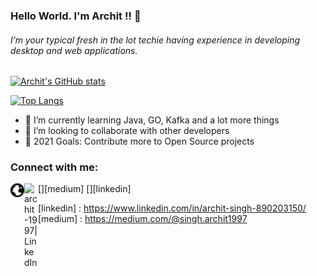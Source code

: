 ### Hello World. I'm Archit !! 👋

###### I’m your typical fresh in the lot techie having experience in developing desktop and web applications.


[![Archit's GitHub stats](https://github-readme-stats.vercel.app/api?username=archit-1997&count_private=true&show_icons=true)](https://github.com/anuraghazra/github-readme-stats)

[![Top Langs](https://github-readme-stats.vercel.app/api/top-langs/?username=archit-1997&langs_count=8&hide=c%2B%2B,javascript)](https://github.com/anuraghazra/github-readme-stats)


- 🌱 I’m currently learning Java, GO, Kafka and a lot more things
- 👯 I’m looking to collaborate with other developers
- 🥅 2021 Goals: Contribute more to Open Source projects


### Connect with me:

[<img align="left" alt="underdogwritingproject" width="22px" src="https://raw.githubusercontent.com/iconic/open-iconic/master/svg/globe.svg" />][medium]
[<img align="left" alt="archit-1997| LinkedIn" width="22px" src="https://cdn.jsdelivr.net/npm/simple-icons@v3/icons/linkedin.svg" />][linkedin]
<i class="fa fa-google" aria-hidden="true"></i>


[linkedin] : https://www.linkedin.com/in/archit-singh-890203150/
[medium]  : https://medium.com/@singh.archit1997
